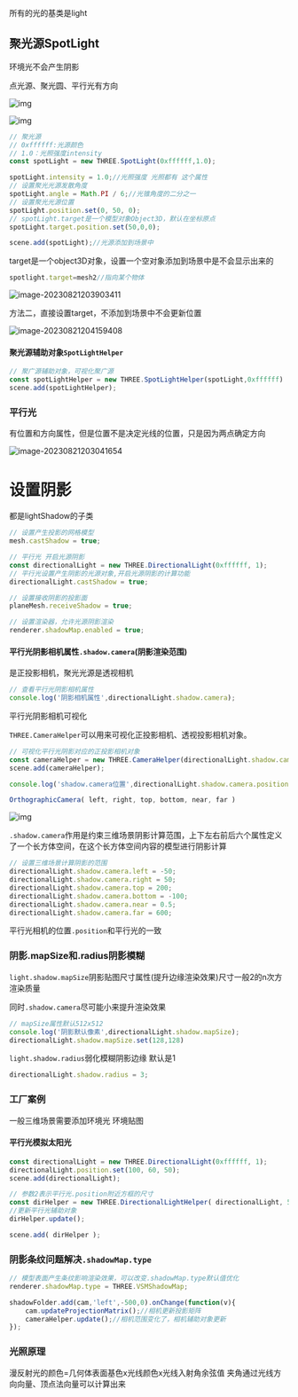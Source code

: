 所有的光的基类是light

## 聚光源SpotLight

环境光不会产生阴影

点光源、聚光圆、平行光有方向

![img](http://www.webgl3d.cn/imgthreejs/%E5%85%89%E6%BA%90.png)

![img](http://www.webgl3d.cn/imgthreejs/%E5%85%89%E6%BA%90%E7%A4%BA%E6%84%8F%E5%9B%BE.png)

```javascript
// 聚光源
// 0xffffff:光源颜色
// 1.0：光照强度intensity
const spotLight = new THREE.SpotLight(0xffffff,1.0);

spotLight.intensity = 1.0;//光照强度 光照都有 这个属性
// 设置聚光光源发散角度
spotLight.angle = Math.PI / 6;//光锥角度的二分之一
// 设置聚光光源位置
spotLight.position.set(0, 50, 0);
// spotLight.target是一个模型对象Object3D，默认在坐标原点
spotLight.target.position.set(50,0,0);

scene.add(spotLight);//光源添加到场景中
```



target是一个object3D对象，设置一个空对象添加到场景中是不会显示出来的

```js
spotlight.target=mesh2//指向某个物体
```

![image-20230821203903411](../../assests/image-20230821203903411.png)

方法二，直接设置target，不添加到场景中不会更新位置

![image-20230821204159408](../../assests/image-20230821204159408.png)

#### 聚光源辅助对象`SpotLightHelper`

```javascript
// 聚广源辅助对象，可视化聚广源
const spotLightHelper = new THREE.SpotLightHelper(spotLight,0xffffff)
scene.add(spotLightHelper);
```

### 平行光

有位置和方向属性，但是位置不是决定光线的位置，只是因为两点确定方向

![image-20230821203041654](../../assests/image-20230821203041654.png)

# 设置阴影

都是lightShadow的子类

```javascript
// 设置产生投影的网格模型
mesh.castShadow = true;
```

```javascript
// 平行光 开启光源阴影
const directionalLight = new THREE.DirectionalLight(0xffffff, 1);
// 平行光设置产生阴影的光源对象,开启光源阴影的计算功能
directionalLight.castShadow = true;
```

```javascript
// 设置接收阴影的投影面
planeMesh.receiveShadow = true;
```

```javascript
// 设置渲染器，允许光源阴影渲染
renderer.shadowMap.enabled = true; 
```

#### 平行光阴影相机属性`.shadow.camera`(阴影渲染范围)

是正投影相机，聚光光源是透视相机

```javascript
// 查看平行光阴影相机属性
console.log('阴影相机属性',directionalLight.shadow.camera);
```

平行光阴影相机可视化

`THREE.CameraHelper`可以用来可视化正投影相机、透视投影相机对象。

```js
// 可视化平行光阴影对应的正投影相机对象
const cameraHelper = new THREE.CameraHelper(directionalLight.shadow.camera);
scene.add(cameraHelper);

console.log('shadow.camera位置',directionalLight.shadow.camera.position);
```

```javascript
OrthographicCamera( left, right, top, bottom, near, far )
```

![img](http://www.webgl3d.cn/imgthreejs/%E6%AD%A3%E6%8A%95%E5%BD%B1%E5%8F%AF%E8%A7%86%E7%A9%BA%E9%97%B4.png)

`.shadow.camera`作用是约束三维场景阴影计算范围，上下左右前后六个属性定义了一个长方体空间，在这个长方体空间内容的模型进行阴影计算

```javascript
// 设置三维场景计算阴影的范围
directionalLight.shadow.camera.left = -50;
directionalLight.shadow.camera.right = 50;
directionalLight.shadow.camera.top = 200;
directionalLight.shadow.camera.bottom = -100;
directionalLight.shadow.camera.near = 0.5;
directionalLight.shadow.camera.far = 600;
```

平行光相机的位置`.position`和平行光的一致

### 阴影.mapSize和.radius阴影模糊

`light.shadow.mapSize`阴影贴图尺寸属性(提升边缘渲染效果)尺寸一般2的n次方 渲染质量

同时`.shadow.camera`尽可能小来提升渲染效果

```javascript
// mapSize属性默认512x512
console.log('阴影默认像素',directionalLight.shadow.mapSize);
directionalLight.shadow.mapSize.set(128,128)
```

`light.shadow.radius`弱化模糊阴影边缘 默认是1

```js
directionalLight.shadow.radius = 3;
```

### 工厂案例

一般三维场景需要添加环境光  环境贴图

#### 平行光模拟太阳光

```javascript
const directionalLight = new THREE.DirectionalLight(0xffffff, 1);
directionalLight.position.set(100, 60, 50);
scene.add(directionalLight);

// 参数2表示平行光.position附近方框的尺寸
const dirHelper = new THREE.DirectionalLightHelper( directionalLight, 5);
//更新平行光辅助对象
dirHelper.update();

scene.add( dirHelper );
```

### 阴影条纹问题解决`.shadowMap.type`

```javascript
// 模型表面产生条纹影响渲染效果，可以改变.shadowMap.type默认值优化
renderer.shadowMap.type = THREE.VSMShadowMap; 
```

```js
shadowFolder.add(cam,'left',-500,0).onChange(function(v){
    cam.updateProjectionMatrix();//相机更新投影矩阵
    cameraHelper.update();//相机范围变化了，相机辅助对象更新
});
```

### 光照原理

漫反射光的颜色=几何体表面基色x光线颜色x光线入射角余弦值
夹角通过光线方向向量、顶点法向量可以计算出来